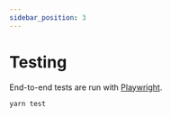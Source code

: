 ```yaml
---
sidebar_position: 3
---
```


# Testing

End-to-end tests are run with [Playwright](https://playwright.dev).

```bash
yarn test
```
